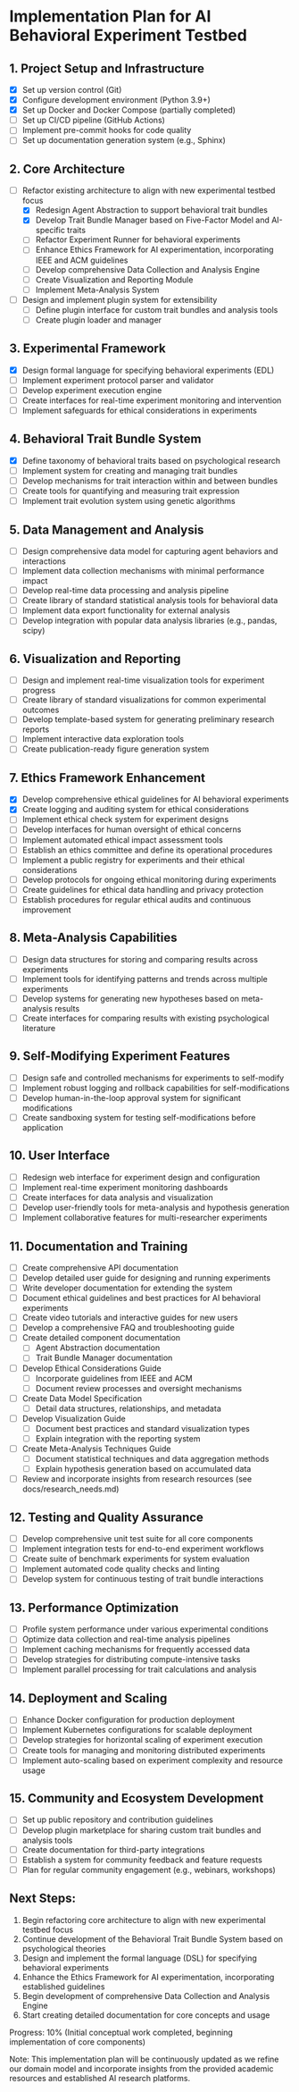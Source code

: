 # Implementation Plan for AI Behavioral Experiment Testbed

## 1. Project Setup and Infrastructure
- [x] Set up version control (Git)
- [x] Configure development environment (Python 3.9+)
- [x] Set up Docker and Docker Compose (partially completed)
- [ ] Set up CI/CD pipeline (GitHub Actions)
- [ ] Implement pre-commit hooks for code quality
- [ ] Set up documentation generation system (e.g., Sphinx)

## 2. Core Architecture
- [ ] Refactor existing architecture to align with new experimental testbed focus
  - [x] Redesign Agent Abstraction to support behavioral trait bundles
  - [x] Develop Trait Bundle Manager based on Five-Factor Model and AI-specific traits
  - [ ] Refactor Experiment Runner for behavioral experiments
  - [ ] Enhance Ethics Framework for AI experimentation, incorporating IEEE and ACM guidelines
  - [ ] Develop comprehensive Data Collection and Analysis Engine
  - [ ] Create Visualization and Reporting Module
  - [ ] Implement Meta-Analysis System
- [ ] Design and implement plugin system for extensibility
  - [ ] Define plugin interface for custom trait bundles and analysis tools
  - [ ] Create plugin loader and manager

## 3. Experimental Framework
- [x] Design formal language for specifying behavioral experiments (EDL)
- [ ] Implement experiment protocol parser and validator
- [ ] Develop experiment execution engine
- [ ] Create interfaces for real-time experiment monitoring and intervention
- [ ] Implement safeguards for ethical considerations in experiments

## 4. Behavioral Trait Bundle System
- [x] Define taxonomy of behavioral traits based on psychological research
- [ ] Implement system for creating and managing trait bundles
- [ ] Develop mechanisms for trait interaction within and between bundles
- [ ] Create tools for quantifying and measuring trait expression
- [ ] Implement trait evolution system using genetic algorithms

## 5. Data Management and Analysis
- [ ] Design comprehensive data model for capturing agent behaviors and interactions
- [ ] Implement data collection mechanisms with minimal performance impact
- [ ] Develop real-time data processing and analysis pipeline
- [ ] Create library of standard statistical analysis tools for behavioral data
- [ ] Implement data export functionality for external analysis
- [ ] Develop integration with popular data analysis libraries (e.g., pandas, scipy)

## 6. Visualization and Reporting
- [ ] Design and implement real-time visualization tools for experiment progress
- [ ] Create library of standard visualizations for common experimental outcomes
- [ ] Develop template-based system for generating preliminary research reports
- [ ] Implement interactive data exploration tools
- [ ] Create publication-ready figure generation system

## 7. Ethics Framework Enhancement
- [x] Develop comprehensive ethical guidelines for AI behavioral experiments
- [x] Create logging and auditing system for ethical considerations
- [ ] Implement ethical check system for experiment designs
- [ ] Develop interfaces for human oversight of ethical concerns
- [ ] Implement automated ethical impact assessment tools
- [ ] Establish an ethics committee and define its operational procedures
- [ ] Implement a public registry for experiments and their ethical considerations
- [ ] Develop protocols for ongoing ethical monitoring during experiments
- [ ] Create guidelines for ethical data handling and privacy protection
- [ ] Establish procedures for regular ethical audits and continuous improvement

## 8. Meta-Analysis Capabilities
- [ ] Design data structures for storing and comparing results across experiments
- [ ] Implement tools for identifying patterns and trends across multiple experiments
- [ ] Develop systems for generating new hypotheses based on meta-analysis results
- [ ] Create interfaces for comparing results with existing psychological literature

## 9. Self-Modifying Experiment Features
- [ ] Design safe and controlled mechanisms for experiments to self-modify
- [ ] Implement robust logging and rollback capabilities for self-modifications
- [ ] Develop human-in-the-loop approval system for significant modifications
- [ ] Create sandboxing system for testing self-modifications before application

## 10. User Interface
- [ ] Redesign web interface for experiment design and configuration
- [ ] Implement real-time experiment monitoring dashboards
- [ ] Create interfaces for data analysis and visualization
- [ ] Develop user-friendly tools for meta-analysis and hypothesis generation
- [ ] Implement collaborative features for multi-researcher experiments

## 11. Documentation and Training
- [ ] Create comprehensive API documentation
- [ ] Develop detailed user guide for designing and running experiments
- [ ] Write developer documentation for extending the system
- [ ] Document ethical guidelines and best practices for AI behavioral experiments
- [ ] Create video tutorials and interactive guides for new users
- [ ] Develop a comprehensive FAQ and troubleshooting guide
- [ ] Create detailed component documentation
  - [ ] Agent Abstraction documentation
  - [ ] Trait Bundle Manager documentation
- [ ] Develop Ethical Considerations Guide
  - [ ] Incorporate guidelines from IEEE and ACM
  - [ ] Document review processes and oversight mechanisms
- [ ] Create Data Model Specification
  - [ ] Detail data structures, relationships, and metadata
- [ ] Develop Visualization Guide
  - [ ] Document best practices and standard visualization types
  - [ ] Explain integration with the reporting system
- [ ] Create Meta-Analysis Techniques Guide
  - [ ] Document statistical techniques and data aggregation methods
  - [ ] Explain hypothesis generation based on accumulated data
- [ ] Review and incorporate insights from research resources (see docs/research_needs.md)

## 12. Testing and Quality Assurance
- [ ] Develop comprehensive unit test suite for all core components
- [ ] Implement integration tests for end-to-end experiment workflows
- [ ] Create suite of benchmark experiments for system evaluation
- [ ] Implement automated code quality checks and linting
- [ ] Develop system for continuous testing of trait bundle interactions

## 13. Performance Optimization
- [ ] Profile system performance under various experimental conditions
- [ ] Optimize data collection and real-time analysis pipelines
- [ ] Implement caching mechanisms for frequently accessed data
- [ ] Develop strategies for distributing compute-intensive tasks
- [ ] Implement parallel processing for trait calculations and analysis

## 14. Deployment and Scaling
- [ ] Enhance Docker configuration for production deployment
- [ ] Implement Kubernetes configurations for scalable deployment
- [ ] Develop strategies for horizontal scaling of experiment execution
- [ ] Create tools for managing and monitoring distributed experiments
- [ ] Implement auto-scaling based on experiment complexity and resource usage

## 15. Community and Ecosystem Development
- [ ] Set up public repository and contribution guidelines
- [ ] Develop plugin marketplace for sharing custom trait bundles and analysis tools
- [ ] Create documentation for third-party integrations
- [ ] Establish a system for community feedback and feature requests
- [ ] Plan for regular community engagement (e.g., webinars, workshops)

## Next Steps:
1. Begin refactoring core architecture to align with new experimental testbed focus
2. Continue development of the Behavioral Trait Bundle System based on psychological theories
3. Design and implement the formal language (DSL) for specifying behavioral experiments
4. Enhance the Ethics Framework for AI experimentation, incorporating established guidelines
5. Begin development of comprehensive Data Collection and Analysis Engine
6. Start creating detailed documentation for core concepts and usage

Progress: 10% (Initial conceptual work completed, beginning implementation of core components)

Note: This implementation plan will be continuously updated as we refine our domain model and incorporate insights from the provided academic resources and established AI research platforms.
